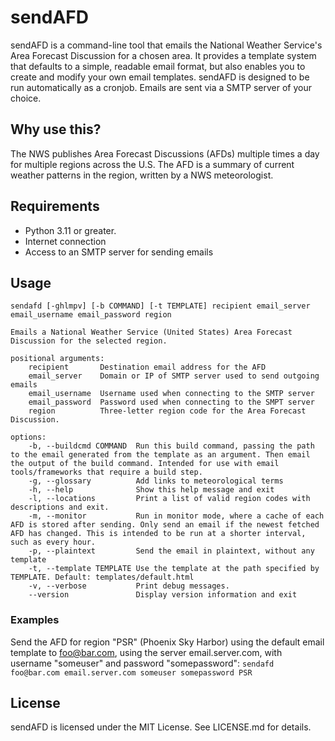 # sendAFD
sendAFD is a command-line tool that emails the National Weather Service's Area Forecast Discussion for a chosen area. It provides a template system that defaults to a simple, readable email format, but also enables you to create and modify your own email templates. sendAFD is designed to be run automatically as a cronjob. Emails are sent via a SMTP server of your choice.

## Why use this?
The NWS publishes Area Forecast Discussions (AFDs) multiple times a day for multiple regions across the U.S. The AFD is a summary of current weather patterns in the region, written by a NWS meteorologist.

## Requirements
- Python 3.11 or greater.
- Internet connection
- Access to an SMTP server for sending emails


## Usage

```
sendafd [-ghlmpv] [-b COMMAND] [-t TEMPLATE] recipient email_server email_username email_password region

Emails a National Weather Service (United States) Area Forecast Discussion for the selected region.

positional arguments:
    recipient		Destination email address for the AFD
    email_server	Domain or IP of SMTP server used to send outgoing emails
    email_username	Username used when connecting to the SMTP server
    email_password	Password used when connecting to the SMPT server
    region      	Three-letter region code for the Area Forecast Discussion.
    
options:
    -b, --buildcmd COMMAND	Run this build command, passing the path to the email generated from the template as an argument. Then email the output of the build command. Intended for use with email tools/frameworks that require a build step.
    -g, --glossary		    Add links to meteorological terms
    -h, --help			    Show this help message and exit
    -l, --locations		    Print a list of valid region codes with descriptions and exit.
    -m, --monitor		    Run in monitor mode, where a cache of each AFD is stored after sending. Only send an email if the newest fetched AFD has changed. This is intended to be run at a shorter interval, such as every hour.
    -p, --plaintext		    Send the email in plaintext, without any template
    -t, --template TEMPLATE	Use the template at the path specified by TEMPLATE. Default: templates/default.html
    -v, --verbose		    Print debug messages.
    --version			    Display version information and exit
```

### Examples
Send the AFD for region "PSR" (Phoenix Sky Harbor) using the default email template to foo@bar.com, using the server email.server.com, with username "someuser" and password "somepassword":
`sendafd foo@bar.com email.server.com someuser somepassword PSR`

## License
sendAFD is licensed under the MIT License. See LICENSE.md for details.